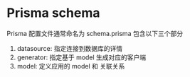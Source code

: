 # Prisma schema

Prisma 配置文件通常命名为 schema.prisma 包含以下三个部分

1. datasource: 指定连接到数据库的详情
2. generator: 指定基于 model 生成对应的客户端
3. model: 定义应用的 model 和 关联关系

